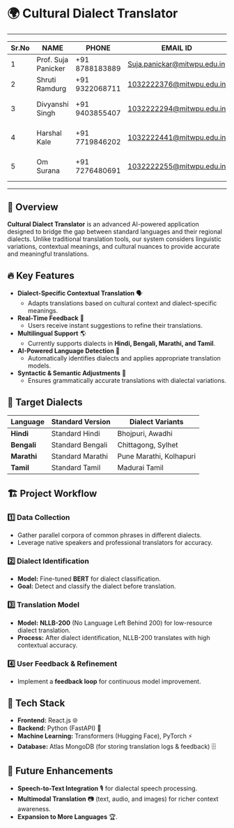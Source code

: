 # 🌍 Cultural Dialect Translator

_________________________________________________________________________________________________
| Sr.No |        NAME         |     PHONE      |           EMAIL ID           |      ROLE       |
|-------|---------------------|----------------|------------------------------|-----------------|
| 1     | Prof. Suja Panicker | +91 8788183889 | Suja.panickar@mitwpu.edu.in  | Faculty Mentor  |
| 2     | Shruti Ramdurg      | +91 9322068711 | 1032222376@mitwpu.edu.in     | Team Leader     |
| 3     | Divyanshi Singh     | +91 9403855407 | 1032222294@mitwpu.edu.in     | Team Member 1   |
| 4     | Harshal Kale        | +91 7719846202 | 1032222441@mitwpu.edu.in     | Team Member 2   |
| 5     | Om Surana           | +91 7276480691 | 1032222255@mitwpu.edu.in     | Team Member 3   |
_________________________________________________________________________________________________

## 📝 Overview
**Cultural Dialect Translator** is an advanced AI-powered application designed to bridge the gap between standard languages and their regional dialects. Unlike traditional translation tools, our system considers linguistic variations, contextual meanings, and cultural nuances to provide accurate and meaningful translations.

## 🔥 Key Features
- **Dialect-Specific Contextual Translation** 🗣️
  - Adapts translations based on cultural context and dialect-specific meanings.
- **Real-Time Feedback** 🚀
  - Users receive instant suggestions to refine their translations.
- **Multilingual Support** 🌎
  - Currently supports dialects in **Hindi, Bengali, Marathi, and Tamil**.
- **AI-Powered Language Detection** 🤖
  - Automatically identifies dialects and applies appropriate translation models.
- **Syntactic & Semantic Adjustments** 📖
  - Ensures grammatically accurate translations with dialectal variations.

## 🎯 Target Dialects
| Language  | Standard Version | Dialect Variants         |
|-----------|-----------------|--------------------------|
| **Hindi**  | Standard Hindi  | Bhojpuri, Awadhi        |
| **Bengali** | Standard Bengali | Chittagong, Sylhet     |
| **Marathi** | Standard Marathi | Pune Marathi, Kolhapuri |
| **Tamil**  | Standard Tamil  | Madurai Tamil           |

## 🏗️ Project Workflow
### 1️⃣ **Data Collection**
- Gather parallel corpora of common phrases in different dialects.
- Leverage native speakers and professional translators for accuracy.

### 2️⃣ **Dialect Identification**
- **Model:** Fine-tuned **BERT** for dialect classification.
- **Goal:** Detect and classify the dialect before translation.

### 3️⃣ **Translation Model**
- **Model:** **NLLB-200** (No Language Left Behind 200) for low-resource dialect translation.
- **Process:** After dialect identification, NLLB-200 translates with high contextual accuracy.

### 4️⃣ **User Feedback & Refinement**
- Implement a **feedback loop** for continuous model improvement.

## 🚀 Tech Stack
- **Frontend:** React.js 🌐
- **Backend:** Python (FastAPI) 🐍
- **Machine Learning:** Transformers (Hugging Face), PyTorch ⚡
- **Database:** Atlas MongoDB (for storing translation logs & feedback) 🗄️


## 🎯 Future Enhancements
- **Speech-to-Text Integration** 🎙️ for dialectal speech processing.
- **Multimodal Translation** 📷 (text, audio, and images) for richer context awareness.
- **Expansion to More Languages** 🏆.


